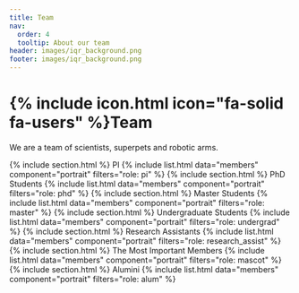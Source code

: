 ```yaml
---
title: Team
nav:
  order: 4
  tooltip: About our team
header: images/iqr_background.png
footer: images/iqr_background.png
---
```


# {% include icon.html icon="fa-solid fa-users" %}Team

We are a team of scientists, superpets and robotic arms.

{% include section.html %}
PI
{% include list.html data="members" component="portrait" filters="role: pi" %}
{% include section.html %}
PhD Students
{% include list.html data="members" component="portrait" filters="role: phd" %}
{% include section.html %}
Master Students
{% include list.html data="members" component="portrait" filters="role: master" %}
{% include section.html %}
Undergraduate Students
{% include list.html data="members" component="portrait" filters="role: undergrad" %}
{% include section.html %}
Research Assistants
{% include list.html data="members" component="portrait" filters="role: research_assist" %}
{% include section.html %}
The Most Important Members
{% include list.html data="members" component="portrait" filters="role: mascot" %}
{% include section.html %}
Alumini
{% include list.html data="members" component="portrait" filters="role: alum" %}
